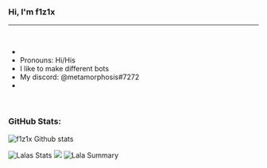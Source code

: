 ### Hi, I'm f1z1x

---

<br />

- 
- Pronouns: Hi/His
- I like to make different bots
- My discord: @metamorphosis#7272
- 

<br/>



### GitHub Stats:

![f1z1x Github stats](https://github-readme-stats.vercel.app/api?username=f1z1x&theme=github_dark&show_icons=true&count_private=true)
  
 
![Lalas Stats](https://github-profile-summary-cards.vercel.app/api/cards/repos-per-language?username=f1z1x&theme=solarized_dark)
![](http://github-profile-summary-cards.vercel.app/api/cards/productive-time?username=f1z1x&theme=github_dark&utcOffset=8)
![Lala Summary](https://github-profile-summary-cards.vercel.app/api/cards/profile-details?username=f1z1x&theme=solarized_dark)
